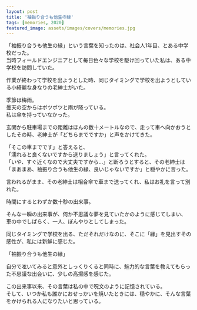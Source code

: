 ```yaml
---
layout: post
title: '袖振り合うも他生の縁'
tags: [memories, 2020]
featured_image: assets/images/covers/memories.jpg
---
```


「袖振り合うも他生の縁」という言葉を知ったのは、社会人1年目、とある中学校だった。  
当時フィールドエンジニアとして毎日色々な学校を駆け回っていた私は、ある中学校を訪問していた。  

作業が終わって学校を出ようとした時、同じタイミングで学校を出ようとしている小綺麗な身なりの老紳士がいた。  

季節は梅雨。  
曇天の空からはポツポツと雨が降っている。  
私は傘を持っていなかった。  

玄関から駐車場までの距離はほんの数十メートルなので、走って車へ向かおうとしたその時、老紳士が「どちらまでですか」と声をかけてきた。  

「そこの車までです」と答えると、  
「濡れると良くないですから送りましょう」と言ってくれた。  
「いや、すぐ近くなので大丈夫ですから…」と断ろうとすると、その老紳士は  
「まあまあ、袖振り合うも他生の縁、良いじゃないですか」と穏やかに言った。  

言われるがまま、その老紳士は相合傘で車まで送ってくれ、私はお礼を言って別れた。  

時間にするとわずか数十秒の出来事。  

そんな一瞬の出来事が、何か不思議な夢を見ていたかのように感じてしまい、  
車の中でしばらく、一人、ぼんやりとしてしまった。  

同じタイミングで学校を出る、ただそれだけなのに、そこに「縁」を見出すその感性が、私には新鮮に感じた。  

「袖振り合うも他生の縁」  

自分で呟いてみると意外としっくりくると同時に、魅力的な言葉を教えてもらった不思議な出会いに、少しの高揚感を感じた。  

この出来事以来、その言葉は私の中で呪文のように記憶されている。  
そして、いつか私も誰かにおせっかいを焼いたときには、穏やかに、そんな言葉をかけられる人になりたいと思っている。  